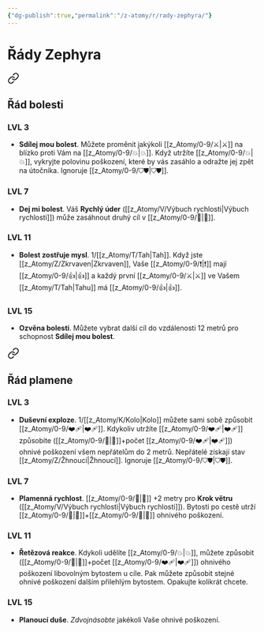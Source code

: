 ```yaml
---
{"dg-publish":true,"permalink":"/z-atomy/r/rady-zephyra/"}
---
```


# Řády Zephyra

<div class="transclusion internal-embed is-loaded"><a class="markdown-embed-link" href="/z-atomy/r/rad-bolesti/" aria-label="Open link"><svg xmlns="http://www.w3.org/2000/svg" width="24" height="24" viewBox="0 0 24 24" fill="none" stroke="currentColor" stroke-width="2" stroke-linecap="round" stroke-linejoin="round" class="svg-icon lucide-link"><path d="M10 13a5 5 0 0 0 7.54.54l3-3a5 5 0 0 0-7.07-7.07l-1.72 1.71"></path><path d="M14 11a5 5 0 0 0-7.54-.54l-3 3a5 5 0 0 0 7.07 7.07l1.71-1.71"></path></svg></a><div class="markdown-embed">




## Řád bolesti
### LVL 3
- **Sdílej mou bolest**. Můžete proměnit jakýkoli [[z_Atomy/0-9/⚔️\|⚔️]] na blízko proti Vám na [[z_Atomy/0-9/💥\|💥]]. Když utržíte [[z_Atomy/0-9/💥\|💥]], vykryjte polovinu poškození, které by vás zasáhlo a odražte jej zpět na útočníka. Ignoruje [[z_Atomy/0-9/⛉⛊\|⛉⛊]].

### LVL 7
- **Dej mi bolest**. Váš **Rychlý úder** ([[z_Atomy/V/Výbuch rychlosti\|Výbuch rychlosti]]) může zasáhnout druhý cíl v [[z_Atomy/0-9/🫱\|🫱]].

### LVL 11
- **Bolest zostřuje mysl**. 1/[[z_Atomy/T/Tah\|Tah]]. Když jste [[z_Atomy/Z/Zkrvaven\|Zkrvaven]], Vaše [[z_Atomy/0-9/❗\|❗]] mají [[z_Atomy/0-9/👍\|👍]] a každý první [[z_Atomy/0-9/⚔️\|⚔️]] ve Vašem [[z_Atomy/T/Tah\|Tahu]] má [[z_Atomy/0-9/👍\|👍]].

### LVL 15
- **Ozvěna bolesti**. Můžete vybrat další cíl do vzdálenosti 12 metrů pro schopnost **Sdílej mou bolest**.

</div></div>


<div class="transclusion internal-embed is-loaded"><a class="markdown-embed-link" href="/z-atomy/r/rad-plamene/" aria-label="Open link"><svg xmlns="http://www.w3.org/2000/svg" width="24" height="24" viewBox="0 0 24 24" fill="none" stroke="currentColor" stroke-width="2" stroke-linecap="round" stroke-linejoin="round" class="svg-icon lucide-link"><path d="M10 13a5 5 0 0 0 7.54.54l3-3a5 5 0 0 0-7.07-7.07l-1.72 1.71"></path><path d="M14 11a5 5 0 0 0-7.54-.54l-3 3a5 5 0 0 0 7.07 7.07l1.71-1.71"></path></svg></a><div class="markdown-embed">




## Řád plamene
### LVL 3
- **Duševní exploze**. 1/[[z_Atomy/K/Kolo\|Kolo]] můžete sami sobě způsobit [[z_Atomy/0-9/❤️‍🩹\|❤️‍🩹]]. Kdykoliv utržíte [[z_Atomy/0-9/❤️‍🩹\|❤️‍🩹]] způsobíte ([[z_Atomy/0-9/💪\|💪]]+počet [[z_Atomy/0-9/❤️‍🩹\|❤️‍🩹]]) ohnivé poškození všem nepřátelům do 2 metrů.  Nepřátelé získají stav [[z_Atomy/Z/Žhnoucí\|Žhnoucí]]. Ignoruje [[z_Atomy/0-9/⛉⛊\|⛉⛊]].

### LVL 7
- **Plamenná rychlost**. [[z_Atomy/0-9/🏃\|🏃]] +2 metry pro **Krok větru** ([[z_Atomy/V/Výbuch rychlosti\|Výbuch rychlosti]]). Bytosti po cestě utrží [[z_Atomy/0-9/🎯\|🎯]]+[[z_Atomy/0-9/💪\|💪]] ohnivého poškození.

### LVL 11
- **Řetězová reakce**. Kdykoli udělíte [[z_Atomy/0-9/💥\|💥]], můžete způsobit ([[z_Atomy/0-9/💪\|💪]]+počet [[z_Atomy/0-9/❤️‍🩹\|❤️‍🩹]]) ohnivého poškození libovolným bytostem u cíle. Pak můžete způsobit stejné ohnivé poškození dalším přilehlým bytostem. Opakujte kolikrát chcete.

### LVL 15
- **Planoucí duše**. *Zdvojnásobte* jakékoli Vaše ohnivé poškození.

</div></div>

